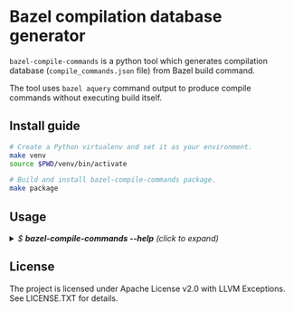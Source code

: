 # Bazel compilation database generator
`bazel-compile-commands` is a python tool which generates compilation database
(`compile_commands.json` file) from Bazel build command.

The tool uses `bazel aquery` command output to produce compile commands
without executing build itself.

## Install guide
```sh
# Create a Python virtualenv and set it as your environment.
make venv
source $PWD/venv/bin/activate

# Build and install bazel-compile-commands package.
make package
```

## Usage
<details>
  <summary>
    <i>$ <b>bazel-compile-commands --help</b> (click to expand)</i>
  </summary>

```
usage: bazel-compile-commands [-h] [-o OUTPUT] [-b BUILD] [-v]

Run bazel aquery to produce compilation database (compile_commands.json)
for particular bazel build command

optional arguments:
  -h, --help            show this help message and exit
  -o OUTPUT, --output OUTPUT
                        output compile_commands.json file
  -b BUILD, --build BUILD
                        bazel build command arguments
  -v, --verbosity       increase output verbosity (e.g., -v or -vv)
```
</details>

## License

The project is licensed under Apache License v2.0 with LLVM Exceptions.
See LICENSE.TXT for details.
